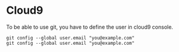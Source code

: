 # Cloud9

To be able to use git, you have to define the user in cloud9 console.

    git config --global user.email "you@example.com"
    git config --global user.email "you@example.com"